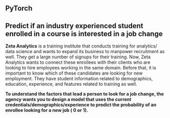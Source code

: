 ## PyTorch

## Predict if an industry experienced student enrolled in a course is interested in a job change 

__Zeta Analytics__ is a training institute that conducts training for analytics/ data science and wants to expand its business to manpower recruitment as well. 
They get a large number of signups for their training. Now, Zeta Analytics wants to connect these enrollees with their clients who are looking to hire employees working in the same domain. Before that, it is important to know which of these candidates are looking for new employment. They have student information related to demographics, education, experience, and features related to training as well.

__To understand the factors that lead a person to look for a job change, the agency wants you to design a model that uses the current credentials/demographics/experience to predict the probability of an enrollee looking for a new job ( 0 or 1).__
